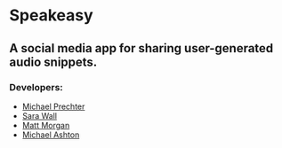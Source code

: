 # Speakeasy
## A social media app for sharing user-generated audio snippets.


### Developers:
- [Michael Prechter](https://github.com/prechter)
- [Sara Wall](https://github.com/swallsy)
- [Matt Morgan](https://github.com/mmorgan6)
- [Michael Ashton](https://github.com/mykltronn)

###
